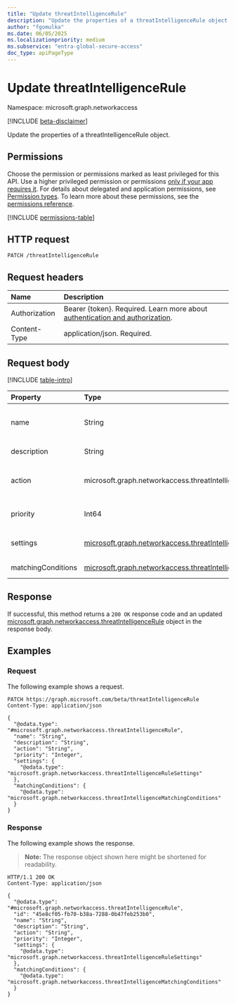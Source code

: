 ```yaml
---
title: "Update threatIntelligenceRule"
description: "Update the properties of a threatIntelligenceRule object."
author: "fgomulka"
ms.date: 06/05/2025
ms.localizationpriority: medium
ms.subservice: "entra-global-secure-access"
doc_type: apiPageType
---
```


# Update threatIntelligenceRule

Namespace: microsoft.graph.networkaccess

[!INCLUDE [beta-disclaimer](../../includes/beta-disclaimer.md)]

Update the properties of a threatIntelligenceRule object.

## Permissions

Choose the permission or permissions marked as least privileged for this API. Use a higher privileged permission or permissions [only if your app requires it](/graph/permissions-overview#best-practices-for-using-microsoft-graph-permissions). For details about delegated and application permissions, see [Permission types](/graph/permissions-overview#permission-types). To learn more about these permissions, see the [permissions reference](/graph/permissions-reference).

<!-- {
  "blockType": "permissions",
  "name": "networkaccess-threatintelligencerule-update-permissions"
}
-->
[!INCLUDE [permissions-table](../includes/permissions/networkaccess-threatintelligencerule-update-permissions.md)]

## HTTP request

<!-- {
  "blockType": "ignored"
}
-->
``` http
PATCH /threatIntelligenceRule
```

## Request headers

|Name|Description|
|:---|:---|
|Authorization|Bearer {token}. Required. Learn more about [authentication and authorization](/graph/auth/auth-concepts).|
|Content-Type|application/json. Required.|

## Request body

[!INCLUDE [table-intro](../../includes/update-property-table-intro.md)]


|Property|Type|Description|
|:---|:---|:---|
|name|String|The display name of the threat intelligence rule. Inherited from [microsoft.graph.networkaccess.policyRule](../resources/networkaccess-policyrule.md). Required.|
|description|String|A description of the threat intelligence rule. Optional.|
|action|microsoft.graph.networkaccess.threatIntelligenceAction|The action to take when network traffic matches this rule's conditions. The possible values are: `allow`, `block`, `unknownFutureValue`. Required.|
|priority|Int64|The priority of the rule which determines the order of rule evaluation. Lower values indicate higher priority. Required.|
|settings|[microsoft.graph.networkaccess.threatIntelligenceRuleSettings](../resources/networkaccess-threatintelligencerulesettings.md)|Settings that define how the threat intelligence rule operates and is enforced. Required.|
|matchingConditions|[microsoft.graph.networkaccess.threatIntelligenceMatchingConditions](../resources/networkaccess-threatintelligencematchingconditions.md)|Conditions that define what network traffic should be evaluated by this rule. Required.|



## Response

If successful, this method returns a `200 OK` response code and an updated [microsoft.graph.networkaccess.threatIntelligenceRule](../resources/networkaccess-threatintelligencerule.md) object in the response body.

## Examples

### Request

The following example shows a request.
<!-- {
  "blockType": "request",
  "name": "update_threatintelligencerule"
}
-->
``` http
PATCH https://graph.microsoft.com/beta/threatIntelligenceRule
Content-Type: application/json

{
  "@odata.type": "#microsoft.graph.networkaccess.threatIntelligenceRule",
  "name": "String",
  "description": "String",
  "action": "String",
  "priority": "Integer",
  "settings": {
    "@odata.type": "microsoft.graph.networkaccess.threatIntelligenceRuleSettings"
  },
  "matchingConditions": {
    "@odata.type": "microsoft.graph.networkaccess.threatIntelligenceMatchingConditions"
  }
}
```


### Response

The following example shows the response.
>**Note:** The response object shown here might be shortened for readability.
<!-- {
  "blockType": "response",
  "truncated": true
}
-->
``` http
HTTP/1.1 200 OK
Content-Type: application/json

{
  "@odata.type": "#microsoft.graph.networkaccess.threatIntelligenceRule",
  "id": "45e8cf05-fb70-b38a-7288-0b47feb253b0",
  "name": "String",
  "description": "String",
  "action": "String",
  "priority": "Integer",
  "settings": {
    "@odata.type": "microsoft.graph.networkaccess.threatIntelligenceRuleSettings"
  },
  "matchingConditions": {
    "@odata.type": "microsoft.graph.networkaccess.threatIntelligenceMatchingConditions"
  }
}
```

